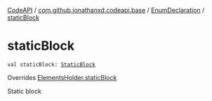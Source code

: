 [CodeAPI](../../index.md) / [com.github.jonathanxd.codeapi.base](../index.md) / [EnumDeclaration](index.md) / [staticBlock](.)

# staticBlock

`val staticBlock: `[`StaticBlock`](../-static-block/index.md)

Overrides [ElementsHolder.staticBlock](../-elements-holder/static-block.md)

Static block

